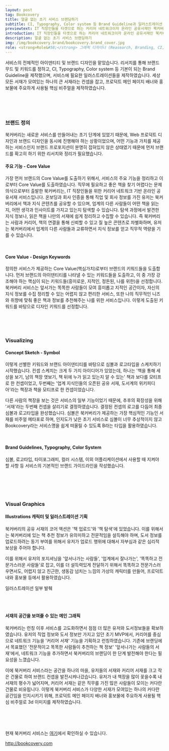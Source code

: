 ```yaml
---
layout: post
tag: Bookcovery
title: 얼굴 없는 초기 서비스 브랜딩하기
subtitle: CI, Typography, Color system 등 Brand Guideline과 일러스트레이션
previewtext: IT 직장인들을 타겟으로 하는 커리어 네트워크이자 온라인 공유서재인 북커버리의 브랜딩 작업입니다. CI, Typography, Color system 등 기본이 되는 Brand Guideline을 잡고, 서비스에 다양하게 사용될 일러스트레이션을 제작하였습니다. 아이덴티티 디자인을 진행하였습니다.
introduction: IT 직장인들을 타겟으로 하는 커리어 네트워크이자 온라인 공유서재인 북커버리의 브랜딩 작업입니다. Book과 Discovery를 합친 Bookcovery(북커버리)는 네트워킹을 통해 직무적으로 필요한 책을 발견, 탐색할 수 있게 해주는 서비스입니다. CI, Typography, Color system 등 기본이 되는 Brand Guideline을 잡고, 서비스에 다양하게 사용될 일러스트레이션을 제작하였습니다. 아이덴티티 디자인을 진행하였습니다.
description: 얼굴 없는 초기 서비스 브랜딩하기
img: /img/bookcovery.brand/bookcovery.brand_cover.jpg
role: <strong>Role&#58;</strong> 그래픽 디자이너 (Reasearch, Branding, CI, Brand Guidelines, Illustrations, Visual Graphics) <br> <strong>Advisor&#58;</strong> PM&디자이너 1명 <br> <strong>Date&#58;</strong> Feb 2020 ~ August 2021 <br> <strong>Tools&#58;</strong> Figma, Illustrator, Photoshop, Cinema4D, Lightroom
---
```


서비스의 전체적인 아이덴티티 및 브랜드 디자인을 맡았습니다. 리서치를 통해 브랜드 무드 및 키워드를 정하고, CI, Typography, Color system 등 기본이 되는 Brand Guideline을 제작했으며, 서비스에 필요한 일러스트레이션들을 제작하였습니다. 세상 모든 서재가 모여있는 하나의 큰 서재라는 컨셉을 잡고, 프로덕트 메인 페이지 배너와 홍보물에 주요하게 사용될 핵심 비주얼을 제작하였습니다.

<br><br><br>

### 브랜드 정의

북커버리는 새로운 서비스를 만들어내는 초기 단계에 있었기 때문에, Web 프로덕트 디자인과 브랜드 디자인을 동시에 진행해야 하는 상황이었으며, 어떤 기능과 가치를 제공하는 서비스인지 브랜드 프로포지션이 분명히 잡혀있지 않은 상태였기 때문에 먼저 브랜드를 확고히 하기 위한 리서치와 정리가 필요했습니다. 

#### 주요 기능 - Core Value

가장 먼저 브랜드의 Core Value를 도출하기 위해서, 서비스의 주요 기능을 정리하고 이로부터 Core Value를 도출하였습니다. 직무에 필요하고 좋은 책을 찾기 어렵다는 문제의식으로부터 출발한 북커버리는, IT 직장인들을 위한 커리어 네트워크 기반 온라인 공유서재 서비스입니다. 온보딩과 회사 인증을 통해 직업 및 회사 정보를 가진 유저는 북커버리에서 책과 지식 콘텐츠를 공유할 수 있으며, 업계의 다른 사람들이 어떤 책을 읽는지, 어떤 생각과 인사이트를 가지고 있는지 탐색할 수 있습니다. 탐색 과정에서 발견한 지식 정보나, 읽은 책을 나만의 서재에 쉽게 정리하고 수집할 수 있습니다. 
즉 북커버리는 사람과 커리어, 책의 연결을 통해 신뢰할 수 있고 질 높은 콘텐츠로 차별화하며, 유저는 북커버리에서 업계의 다른 사람들과 교류하면서 지식 정보를 얻고 직무적 역량을 기를 수 있습니다. 

<div class="img_row">
	<img class="col three" src="
    {{ site.baseurl }}/img/bookcovery.brand/bookcovery.brand.01.jpg" alt="" title="bookcovery.brand.01"/>
</div>

<br>

#### Core Value - Design Keywords

<div class="img_row">
	<img class="col three" src="
    {{ site.baseurl }}/img/bookcovery.brand/bookcovery.brand.02.jpg" alt="" title="bookcovery.brand.02"/>
</div>
정의한 서비스가 제공하는 Core Value(핵심가치)로부터 브랜드의 키워드들을 도출합니다. 먼저 브랜드의 아이덴티티를 나타낼 수 있는 키워드들을 도출하고, 이 중 가장 강조해야 하는 핵심이 되는 키워드들(흥미로운, 지적인, 정돈된, 나를 위한)을 선정합니다. 북커버리 서비스는 앞서가는 똑똑한 사람들이 모여 흥미롭고 지적인 공간이자, 자신의 지식 정보를 수집 정리할 수 있는 어렵지 않고 편리한 서비스, 또한 나의 직무적인 니즈와 취향에 맞춰 좋은 책과 정보를 추천해주는 나를 위한 서비스입니다. 이렇게 도출된 키워드를 바탕으로 디자인 키워드를 선정합니다.

<br><br><br>

### Visualizing
#### Concept Sketch - Symbol
이렇게 선별한 키워드와 브랜드 아이덴티티를 바탕으로 심볼과 로고타입을 스케치하기 시작했습니다. 컨셉 스케치는 크게 두 가지 아이디어가 있었는데, 하나는 '책을 통해 세상을 보기, 남의 책장 엿보기, 책 뒤에 누가 읽고 있는지 알 수 있는' 책과 보다를 모티프로 한 컨셉이었고, 두번째는 '업계 지식인들의 오픈된 공유 서재, 도서계의 위키피디아'라는 책장과 책을 모티프로 한 컨셉이었습니다.

다른 사람의 책장을 보는 것은 서비스의 일부 기능이었기 때문에, 추후의 확장성을 위해 '서재'라는 두번째 컨셉을 살리기로 결정하였습니다. 결정된 컨셉의 로고를 다듬어 최종 심볼과 로고타입을 완성했습니다. 심볼은 북커버리가 제공하는 가장 핵심적인 기능인 서재를 비주얼 메타포로 하며, 인지도가 낮은 초기 서비스로 심볼이 너무 추상적이지 않고 Bookcovery라는 서비스명을 쉽게 떠올릴 수 있도록 B라는 타입을 활용하였습니다. 

<div class="img_row">
	<img class="col three" src="
    {{ site.baseurl }}/img/bookcovery.brand/bookcovery.brand.03.jpg" alt="" title="bookcovery.brand.03"/>
</div>
<div class="img_row">
	<img class="col three" src="
    {{ site.baseurl }}/img/bookcovery.brand/bookcovery.brand.04.jpg" alt="" title="bookcovery.brand.04"/>
</div>

<br>

#### Brand Guidelines, Typography, Color System

심볼, 로고타입, 타이포그래피, 컬러 시스템, 이외 어플리케이션에서 사용할 때 지켜야 할 사항 등 서비스의 기본적인 브랜드 가이드라인을 작성했습니다.
<div class="img_row">
	<img class="col three" src="
    {{ site.baseurl }}/img/bookcovery.brand/bookcovery.brand.05.jpg" alt="" title="bookcovery.brand.05"/>
</div>

<br><br><br>

### Visual Graphics

#### Illustrations 캐릭터 및 일러스트레이션 기획

북커버리의 공유 서재의 코어 액션은 '책 업로드'와 '책 탐색'에 있었습니다. 이를 위해서는 북커버리에 있는 책 추천 정보가 유의미하고 전문적임을 설득해야 하며, 도서 정보를 업로드하려는 동기 부여를 위해서 유저가 업로드 행위에 대해서 자부심과 같은 심리적 보상을 주어야 합니다.

이를 위해서 유저의 포지셔닝을 '앞서나가는 사람들', '업계에서 잘나가는', '똑똑하고 전문가스러운 사람들'로 잡고, 이를 더 설득력있게 전달하기 위해서 똑똑하고 전문가스러우면서도, 어렵지 않고 친근한, 생동감 넘치는 느낌의 가상의 캐릭터를 만들어, 프로덕트 내와 홍보물 등에서 활용하였습니다. 

<div class="img_row">
	<img class="col three" src="{{ site.baseurl }}/img/bookcovery.brand/bookcovery.brand.06.jpg" alt="" title="bookcovery.brand.06"/>
</div>
<div class="col three caption">
	일러스트레이션 일부 발췌
</div>

<br><br>

#### 서재의 공간을 보여줄 수 있는 메인 그래픽

북커버리는 런칭 이후 서비스를 고도화하면서 점점 더 많은 유저와 도서정보들을 확보하였습니다. 유저의 직업 정보와 도서 정보만 가지고 있던 초기 MVP에서, 커리어를 중심으로 네트워크 기능을 '커리어 서재' 기능을 기획하고 런칭하였습니다. 기존에 브랜딩에서 목표했던 '전문적이고 똑똑한 사람들이 추천하는 책 정보' '앞서나가는 사람들의 서재'에서, 네트워크 기능을 추가하면서 북커버리의 브랜딩이 한 단계 발전해야 한다는 필요성을 느꼈습니다.

이에 북커버리 서비스라는 공간을 하나의 마을, 유저들의 서재와 커리어 서재를 크고 작은 건물로 하여 브랜드 컨셉을 발전시켜나갔습니다. 유저가 내 책장을 많이 꽂을수록 내 서재의 평수가 넓어지며, 커리어 서재는 같은 직무를 가진 많은 사람들이 모이는 커다란 건물로 비유됩니다. 이렇게 북커버리 서비스가 다양한 서재가 모여있는 하나의 커다란 공간임을 인지시키기 위해, 프로덕트 메인 페이지 배너와 홍보물에 주요하게 사용될 핵심 비주얼로 3d 이미지를 제작하였습니다.

<div class="img_row">
	<img class="col three" src="{{ site.baseurl }}/img/bookcovery.brand/bookcovery.brand.08.jpg" alt="" title="bookcovery.brand.08"/>
</div>



<br><br><br>
현재 북커버리 서비스는 <a class="post-text" href="http://bookcovery.com" target="blank">여기</a>에서 확인하실 수 있습니다.

<a class="post-text" href="http://bookcovery.com" target="blank">http://bookcovery.com</a>